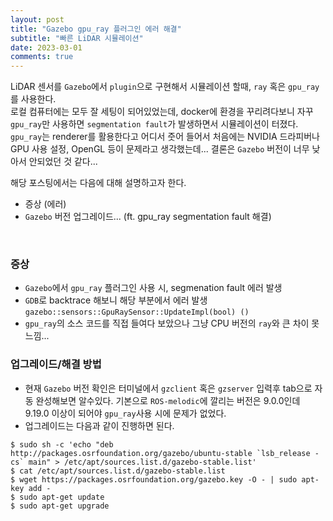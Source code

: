 ```yaml
---
layout: post
title: "Gazebo gpu_ray 플러그인 에러 해결"
subtitle: "빠른 LiDAR 시뮬레이션"
date: 2023-03-01
comments: true
---
```


LiDAR 센서를 `Gazebo`에서 `plugin`으로 구현해서 시뮬레이션 할때, `ray` 혹은 `gpu_ray`를 사용한다. <br>
로컬 컴퓨터에는 모두 잘 세팅이 되어있었는데, docker에 환경을 꾸리려다보니 자꾸 `gpu_ray`만 사용하면 `segmentation fault`가 발생하면서 시뮬레이션이 터졌다. <br>`gpu_ray`는 renderer를 활용한다고 어디서 줏어 들어서 처음에는 NVIDIA 드라피버나 GPU 사용 설정, OpenGL 등이 문제라고 생각했는데...
결론은 `Gazebo` 버전이 너무 낮아서 안되었던 것 같다...

해당 포스팅에서는 다음에 대해 설명하고자 한다.
+ 증상 (에러)
+ `Gazebo` 버전 업그레이드... (ft. gpu_ray segmentation fault 해결)

<br/>

### 증상
+ `Gazebo`에서 `gpu_ray` 플러그인 사용 시, segmenation fault 에러 발생
+ `GDB`로 backtrace 해보니 해당 부분에서 에러 발생 `gazebo::sensors::GpuRaySensor::UpdateImpl(bool) ()`
+ `gpu_ray`의 소스 코드를 직접 들여다 보았으나 그냥 CPU 버전의 `ray`와 큰 차이 못 느낌... 

### 업그레이드/해결 방법
+ 현재 `Gazebo` 버전 확인은 터미널에서 `gzclient` 혹은 `gzserver` 입력후 tab으로 자동 완성해보면 알수있다. 기본으로 `ROS-melodic`에 깔리는 버전은 9.0.0인데 9.19.0 이상이 되어야 `gpu_ray`사용 시에 문제가 없었다.
+ 업그레이드는 다음과 같이 진행하면 된다.

```shell
$ sudo sh -c 'echo "deb http://packages.osrfoundation.org/gazebo/ubuntu-stable `lsb_release -cs` main" > /etc/apt/sources.list.d/gazebo-stable.list'
$ cat /etc/apt/sources.list.d/gazebo-stable.list
$ wget https://packages.osrfoundation.org/gazebo.key -O - | sudo apt-key add -
$ sudo apt-get update
$ sudo apt-get upgrade
```